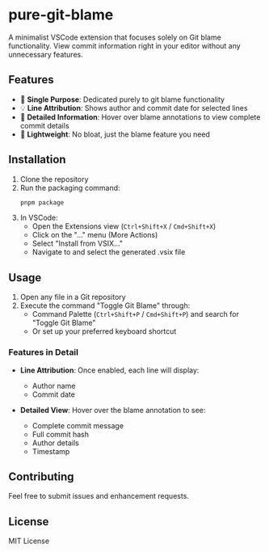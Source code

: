 # pure-git-blame

A minimalist VSCode extension that focuses solely on Git blame functionality. View commit information right in your editor without any unnecessary features.

## Features

- 🎯 **Single Purpose**: Dedicated purely to git blame functionality
- 💡 **Line Attribution**: Shows author and commit date for selected lines
- 📝 **Detailed Information**: Hover over blame annotations to view complete commit details
- 🚀 **Lightweight**: No bloat, just the blame feature you need

## Installation

1. Clone the repository
2. Run the packaging command:
   ```bash
   pnpm package
   ```
3. In VSCode:
   - Open the Extensions view (`Ctrl+Shift+X` / `Cmd+Shift+X`)
   - Click on the "..." menu (More Actions)
   - Select "Install from VSIX..."
   - Navigate to and select the generated .vsix file

## Usage

1. Open any file in a Git repository
2. Execute the command "Toggle Git Blame" through:
   - Command Palette (`Ctrl+Shift+P` / `Cmd+Shift+P`) and search for "Toggle Git Blame"
   - Or set up your preferred keyboard shortcut

### Features in Detail

- **Line Attribution**: Once enabled, each line will display:
  - Author name
  - Commit date

- **Detailed View**: Hover over the blame annotation to see:
  - Complete commit message
  - Full commit hash
  - Author details
  - Timestamp

## Contributing

Feel free to submit issues and enhancement requests.

## License

MIT License